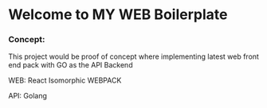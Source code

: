 # Welcome to MY WEB Boilerplate

### Concept:
This project would be proof of concept where
implementing latest web front end pack with GO as the API Backend

WEB:
React Isomorphic
WEBPACK


API:
Golang

